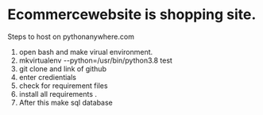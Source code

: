 # Ecommercewebsite is shopping site.
Steps to host on pythonanywhere.com
1. open bash and make virual environment.
2. mkvirtualenv --python=/usr/bin/python3.8 test
3. git clone and link of github
4. enter credientials 
5. check for requirement files
6. install all requirements .
7. After this make sql database
